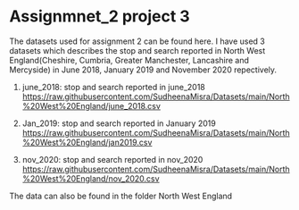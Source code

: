# Assignmnet_2 project 3

The datasets used for assignment 2 can be found here.
I have used 3 datasets which describes the stop and search reported in North West England(Cheshire, Cumbria, Greater Manchester, Lancashire and Mercyside) in June 2018, January 2019 and November 2020 repectively.

1. june_2018: stop and search reported in june_2018
https://raw.githubusercontent.com/SudheenaMisra/Datasets/main/North%20West%20England/june_2018.csv

2. Jan_2019: stop and search reported in January 2019
https://raw.githubusercontent.com/SudheenaMisra/Datasets/main/North%20West%20England/jan2019.csv

3. nov_2020: stop and search reported in nov_2020
https://raw.githubusercontent.com/SudheenaMisra/Datasets/main/North%20West%20England/nov_2020.csv

The data can also be found in the folder North West England
